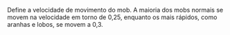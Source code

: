 Define a velocidade de movimento do mob. A maioria dos mobs normais se movem na velocidade em torno de 0,25, enquanto os mais rápidos, como aranhas e lobos, se movem a 0,3.